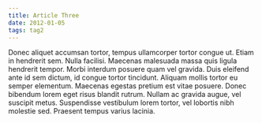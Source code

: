 ```yaml
---
title: Article Three
date: 2012-01-05
tags: tag2
---
```


Donec aliquet accumsan tortor, tempus ullamcorper tortor congue ut. Etiam in hendrerit sem. Nulla facilisi. Maecenas malesuada massa quis ligula hendrerit tempor. Morbi interdum posuere quam vel gravida. Duis eleifend ante id sem dictum, id congue tortor tincidunt. Aliquam mollis tortor eu semper elementum. Maecenas egestas pretium est vitae posuere. Donec bibendum lorem eget risus blandit rutrum. Nullam ac gravida augue, vel suscipit metus. Suspendisse vestibulum lorem tortor, vel lobortis nibh molestie sed. Praesent tempus varius lacinia.
